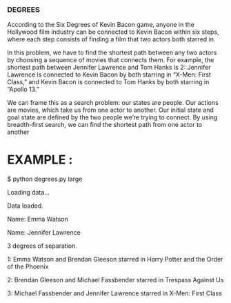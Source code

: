 ### DEGREES

According to the Six Degrees of Kevin Bacon game, anyone in the Hollywood film industry can be connected to Kevin Bacon within six steps, where each step consists of finding a film that two actors both starred in.

In this problem, we have to find the shortest path between any two actors by choosing a sequence of movies that connects them. For example, the shortest path between Jennifer Lawrence and Tom Hanks is 2: Jennifer Lawrence is connected to Kevin Bacon by both starring in “X-Men: First Class,” and Kevin Bacon is connected to Tom Hanks by both starring in “Apollo 13.”

We can frame this as a search problem: our states are people. Our actions are movies, which take us from one actor to another. Our initial state and goal state are defined by the two people we’re trying to connect. By using breadth-first search, we can find the shortest path from one actor to another

# EXAMPLE :

$ python degrees.py large

Loading data...

Data loaded.

Name: Emma Watson

Name: Jennifer Lawrence

3 degrees of separation.

1: Emma Watson and Brendan Gleeson starred in Harry Potter and the Order of the Phoenix

2: Brendan Gleeson and Michael Fassbender starred in Trespass Against Us

3: Michael Fassbender and Jennifer Lawrence starred in X-Men: First Class
